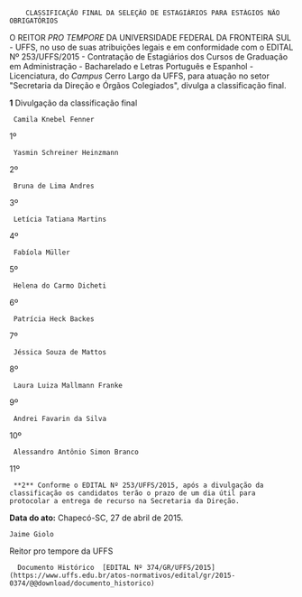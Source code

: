         CLASSIFICAÇÃO FINAL DA SELEÇÃO DE ESTAGIÁRIOS PARA ESTÁGIOS NÃO OBRIGATÓRIOS  

O REITOR *PRO TEMPORE* DA UNIVERSIDADE FEDERAL DA FRONTEIRA SUL - UFFS, no uso de suas atribuições legais e em conformidade com o EDITAL Nº 253/UFFS/2015 - Contratação de Estagiários dos Cursos de Graduação em Administração - Bacharelado e Letras Português e Espanhol - Licenciatura, do *Campus* Cerro Largo da UFFS, para atuação no setor "Secretaria da Direção e Órgãos Colegiados", divulga a classificação final.

 **1** Divulgação da classificação final

     Camila Knebel Fenner

   1º

     Yasmin Schreiner Heinzmann

   2º

     Bruna de Lima Andres

   3º

     Letícia Tatiana Martins

   4º

     Fabíola Müller

   5º

     Helena do Carmo Dicheti

   6º

     Patrícia Heck Backes 

   7º

     Jéssica Souza de Mattos

   8º

     Laura Luiza Mallmann Franke

   9º

     Andrei Favarin da Silva

   10º

     Alessandro Antônio Simon Branco

   11º

     **2** Conforme o EDITAL Nº 253/UFFS/2015, após a divulgação da classificação os candidatos terão o prazo de um dia útil para protocolar a entrega de recurso na Secretaria da Direção.

  

   **Data do ato:** Chapecó-SC, 27 de abril de 2015.   
 

    Jaime Giolo   
 Reitor pro tempore da UFFS 

      Documento Histórico  [EDITAL Nº 374/GR/UFFS/2015](https://www.uffs.edu.br/atos-normativos/edital/gr/2015-0374/@@download/documento_historico)     
      